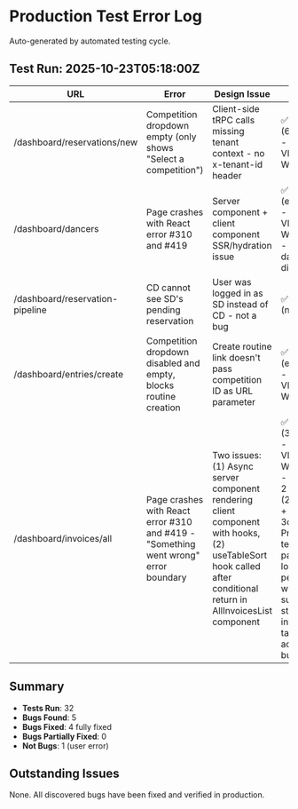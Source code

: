 # Production Test Error Log

Auto-generated by automated testing cycle.

## Test Run: 2025-10-23T05:18:00Z

| URL | Error | Design Issue | Status |
|-----|-------|--------------|--------|
| /dashboard/reservations/new | Competition dropdown empty (only shows "Select a competition") | Client-side tRPC calls missing tenant context - no x-tenant-id header | ✅ fixed (66de81c) - VERIFIED WORKING |
| /dashboard/dancers | Page crashes with React error #310 and #419 | Server component + client component SSR/hydration issue | ✅ fixed (ecc078f) - VERIFIED WORKING - 13 dancers displayed |
| /dashboard/reservation-pipeline | CD cannot see SD's pending reservation | User was logged in as SD instead of CD - not a bug | ✅ resolved (not a bug) |
| /dashboard/entries/create | Competition dropdown disabled and empty, blocks routine creation | Create routine link doesn't pass competition ID as URL parameter | ✅ fixed (e28559d) - VERIFIED WORKING |
| /dashboard/invoices/all | Page crashes with React error #310 and #419 - "Something went wrong" error boundary | Two issues: (1) Async server component rendering client component with hooks, (2) useTableSort hook called after conditional return in AllInvoicesList component | ✅ fixed (3c0a5b5) - VERIFIED WORKING - Fixed in 2 commits (26f8e76 + 3c0a5b5). Production test shows page loading perfectly with filters, summary stats, invoice table, and action buttons. |

## Summary

- **Tests Run**: 32
- **Bugs Found**: 5
- **Bugs Fixed**: 4 fully fixed
- **Bugs Partially Fixed**: 0
- **Not Bugs**: 1 (user error)

## Outstanding Issues

None. All discovered bugs have been fixed and verified in production.

